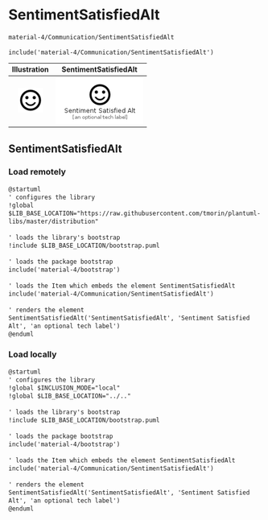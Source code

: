 # SentimentSatisfiedAlt


```text
material-4/Communication/SentimentSatisfiedAlt
```

```text
include('material-4/Communication/SentimentSatisfiedAlt')
```



| Illustration | SentimentSatisfiedAlt |
| :---: | :---: |
| ![illustration for Illustration](../../material-4/Communication/SentimentSatisfiedAlt.png) | ![illustration for SentimentSatisfiedAlt](../../material-4/Communication/SentimentSatisfiedAlt.Local.png) |




## SentimentSatisfiedAlt

### Load remotely
```plantuml
@startuml
' configures the library
!global $LIB_BASE_LOCATION="https://raw.githubusercontent.com/tmorin/plantuml-libs/master/distribution"

' loads the library's bootstrap
!include $LIB_BASE_LOCATION/bootstrap.puml

' loads the package bootstrap
include('material-4/bootstrap')

' loads the Item which embeds the element SentimentSatisfiedAlt
include('material-4/Communication/SentimentSatisfiedAlt')

' renders the element
SentimentSatisfiedAlt('SentimentSatisfiedAlt', 'Sentiment Satisfied Alt', 'an optional tech label')
@enduml
```

### Load locally
```plantuml
@startuml
' configures the library
!global $INCLUSION_MODE="local"
!global $LIB_BASE_LOCATION="../.."

' loads the library's bootstrap
!include $LIB_BASE_LOCATION/bootstrap.puml

' loads the package bootstrap
include('material-4/bootstrap')

' loads the Item which embeds the element SentimentSatisfiedAlt
include('material-4/Communication/SentimentSatisfiedAlt')

' renders the element
SentimentSatisfiedAlt('SentimentSatisfiedAlt', 'Sentiment Satisfied Alt', 'an optional tech label')
@enduml
```

